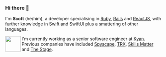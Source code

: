 ### Hi there 👋

I'm **Scott** (he/him), a developer specialising in [Ruby](https://ruby-lang.org), [Rails](https://rubyonrails.org) and [ReactJS](https://reactjs.org), with further knowledge in [Swift](https://swift.org) and [SwiftUI](https://developer.apple.com/xcode/swiftui/) plus a smattering of other languages.

<a href="https://github.com/kyan/"><img src="https://avatars3.githubusercontent.com/u/7412?s=200&v=4" align="left" width="50" /></a> I'm currently working as a senior software engineer at [Kyan](https://kyan.com). Previous companies have included [Spyscape](https://spyscape.com), [TRX](https://trx.tv), [Skills Matter](https://skillsmatter.com/) and [The Stage](https://thestage.co.uk/).

